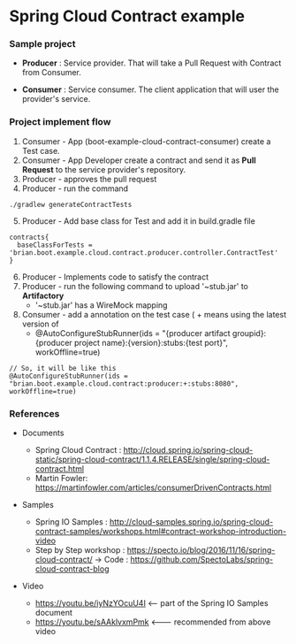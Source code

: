 # Spring Cloud Contract example

### Sample project
* __Producer__ : Service provider. That will take a Pull Request with Contract from Consumer.

* __Consumer__ : Service consumer. The client application that will user the provider's service.

### Project implement flow
1. Consumer - App (boot-example-cloud-contract-consumer) create a Test case.
2. Consumer - App Developer create a contract and send it as __Pull Request__ to the service provider's repository.
3. Producer - approves the pull request
4. Producer - run the command 
```
./gradlew generateContractTests
```
5. Producer - Add base class for Test and add it in build.gradle file
```
contracts{
  baseClassForTests = 'brian.boot.example.cloud.contract.producer.controller.ContractTest'
}
```
6. Producer - Implements code to satisfy the contract
7. Producer - run the following command to upload '~stub.jar' to __Artifactory__
	- '~stub.jar' has a WireMock mapping
8. Consumer - add a annotation on the test case ( + means using the latest version of
	- @AutoConfigureStubRunner(ids = "{producer artifact groupid}:{producer project name}:{version}:stubs:{test port}", workOffline=true)  
```
// So, it will be like this
@AutoConfigureStubRunner(ids = "brian.boot.example.cloud.contract:producer:+:stubs:8080", workOffline=true)
```


### References
* Documents
	- Spring Cloud Contract : http://cloud.spring.io/spring-cloud-static/spring-cloud-contract/1.1.4.RELEASE/single/spring-cloud-contract.html
	- Martin Fowler: https://martinfowler.com/articles/consumerDrivenContracts.html
 
* Samples
	- Spring IO Samples : http://cloud-samples.spring.io/spring-cloud-contract-samples/workshops.html#contract-workshop-introduction-video
	- Step by Step workshop : https://specto.io/blog/2016/11/16/spring-cloud-contract/
		-> Code : https://github.com/SpectoLabs/spring-cloud-contract-blog
 
* Video
	- https://youtu.be/iyNzYOcuU4I   <-- part of the Spring IO Samples document
	- https://youtu.be/sAAklvxmPmk    <--- recommended from above video